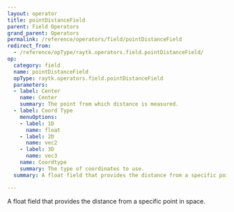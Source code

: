 ```yaml
---
layout: operator
title: pointDistanceField
parent: Field Operators
grand_parent: Operators
permalink: /reference/operators/field/pointDistanceField
redirect_from:
  - /reference/opType/raytk.operators.field.pointDistanceField/
op:
  category: field
  name: pointDistanceField
  opType: raytk.operators.field.pointDistanceField
  parameters:
  - label: Center
    name: Center
    summary: The point from which distance is measured.
  - label: Coord Type
    menuOptions:
    - label: 1D
      name: float
    - label: 2D
      name: vec2
    - label: 3D
      name: vec3
    name: Coordtype
    summary: The type of coordinates to use.
  summary: A float field that provides the distance from a specific point in space.

---
```



A float field that provides the distance from a specific point in space.